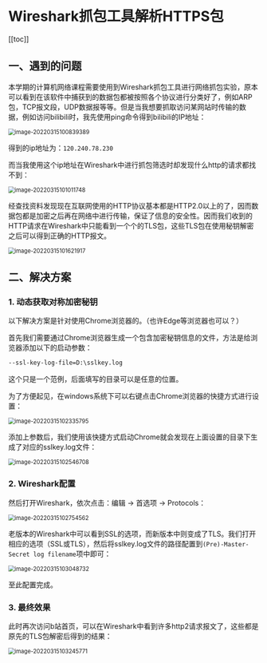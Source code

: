 # Wireshark抓包工具解析HTTPS包

[[toc]]

## 一、遇到的问题

本学期的计算机网络课程需要使用到Wireshark抓包工具进行网络抓包实验，原本可以看到在该软件中捕获到的数据包都被按照各个协议进行分类好了，例如ARP包，TCP报文段，UDP数据报等等。但是当我想要抓取访问某网站时传输的数据，例如访问bilibili时，我先使用ping命令得到bilibili的IP地址：

<img src="https://codereaper-image-bed.oss-cn-shenzhen.aliyuncs.com/img/my-picture-bed/image-20220315100839389.png" alt="image-20220315100839389" style="zoom: 80%;" />

得到的ip地址为：`120.240.78.230`

而当我使用这个ip地址在Wireshark中进行抓包筛选时却发现什么http的请求都找不到：

<img src="https://codereaper-image-bed.oss-cn-shenzhen.aliyuncs.com/img/my-picture-bed/image-20220315101011748.png" alt="image-20220315101011748" style="zoom: 80%;" />

经查找资料发现现在互联网使用的HTTP协议基本都是HTTP2.0以上的了，因而数据包都是加密之后再在网络中进行传输，保证了信息的安全性。因而我们收到的HTTP请求在Wireshark中只能看到一个个的TLS包，这些TLS包在使用秘钥解密之后可以得到正确的HTTP报文。

<img src="https://codereaper-image-bed.oss-cn-shenzhen.aliyuncs.com/img/my-picture-bed/image-20220315101621917.png" alt="image-20220315101621917" style="zoom:80%;" />

## 二、解决方案

### 1. 动态获取对称加密秘钥

以下解决方案是针对使用Chrome浏览器的。（也许Edge等浏览器也可以？）

首先我们需要通过Chrome浏览器生成一个包含加密秘钥信息的文件，方法是给浏览器添加以下的启动参数：

```bash
--ssl-key-log-file=D:\sslkey.log
```

这个只是一个范例，后面填写的目录可以是任意的位置。

为了方便起见，在windows系统下可以右键点击Chrome浏览器的快捷方式进行设置：

<img src="https://codereaper-image-bed.oss-cn-shenzhen.aliyuncs.com/img/my-picture-bed/image-20220315102335795.png" alt="image-20220315102335795" style="zoom: 80%;" />

添加上参数后，我们使用该快捷方式启动Chrome就会发现在上面设置的目录下生成了对应的sslkey.log文件：

<img src="https://codereaper-image-bed.oss-cn-shenzhen.aliyuncs.com/img/my-picture-bed/image-20220315102546708.png" alt="image-20220315102546708" style="zoom:80%;" />

### 2. Wireshark配置

然后打开Wireshark，依次点击：编辑 -> 首选项 -> Protocols：

<img src="https://codereaper-image-bed.oss-cn-shenzhen.aliyuncs.com/img/my-picture-bed/image-20220315102754562.png" alt="image-20220315102754562" style="zoom:80%;" />

老版本的Wireshark中可以看到SSL的选项，而新版本中则变成了TLS。我们打开相应的选项（SSL或TLS），然后将sslkey.log文件的路径配置到`(Pre)-Master-Secret log filename`项中即可：

<img src="https://codereaper-image-bed.oss-cn-shenzhen.aliyuncs.com/img/my-picture-bed/image-20220315103048732.png" alt="image-20220315103048732" style="zoom:80%;" />

至此配置完成。

### 3. 最终效果

此时再次访问b站首页，可以在Wireshark中看到许多http2请求报文了，这些都是原先的TLS包解密后得到的结果：

<img src="https://codereaper-image-bed.oss-cn-shenzhen.aliyuncs.com/img/my-picture-bed/image-20220315103245771.png" alt="image-20220315103245771" style="zoom:80%;" />
